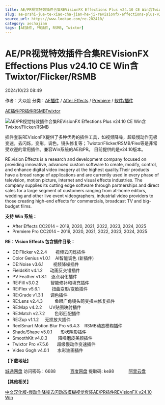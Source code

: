 ```yaml
---
title: AE/PR视觉特效插件合集REVisionFX Effections Plus v24.10 CE Win含Twixtor/Flicker/RSMB
slug: ae-prshi-jue-te-xiao-cha-jian-he-ji-revisionfx-effections-plus-v24-10-ce-winhan-twixtor-flicker-rsmb
source_url: https://www.lookae.com/re-202410/
category: aechajian
tags: [AE插件, PR插件, RSMB, Twixtor]
---
```

# AE/PR视觉特效插件合集REVisionFX Effections Plus v24.10 CE Win含Twixtor/Flicker/RSMB

2024/10/23 08:49

作者：大众脸
分类：[AE插件](https://www.lookae.com/after-effects/aechajian/) / [After Effects](https://www.lookae.com/after-effects/) / [Premiere](https://www.lookae.com/qitarjcj/premierezy/) / [软件/插件](https://www.lookae.com/qitarjcj/)

[AE插件](https://www.lookae.com/tag/ae%e6%8f%92%e4%bb%b6/)[PR插件](https://www.lookae.com/tag/pr%e6%8f%92%e4%bb%b6/)[RSMB](https://www.lookae.com/tag/rsmb/)[Twixtor](https://www.lookae.com/tag/twixtor/)

![AE/PR视觉特效插件合集REVisionFX Effections Plus v24.10 CE Win含Twixtor/Flicker/RSMB](https://www.lookae.com/wp-content/uploads/2018/06/revisionfx2018.jpg "AE/PR视觉特效插件合集REVisionFX Effections Plus v23.08 CE Win含Twixtor/Flicker/RSMB-LookAE.com")

插件套装REVisionFX提供了多种优秀的插件工具，如视频降噪，超级慢动作无极变速，去闪烁，变形，调色，镜头修复等；Twixtor/Flicker/RSMB/Flex等是非常受欢迎的常用插件。兼容Win系统的AE和PR。 目前提供的是v24.10版本。

RE:vision Effects is a research and development company focused on providing innovative, advanced custom software to create, modify, control, and enhance digital video imagery at the highest quality.Their products have a broad range of applications and are currently used in every phase of television, motion picture, internet and visual effects industries. The company supplies its cutting edge software through partnerships and direct sales for a large segment of customers ranging from at-home editors, wedding and other live event videographers, industrial video providers to those creating high-end effects for commercials, broadcast TV and big-budget films.

**支持 Win 系统：**

* After Effects CC2014 – 2019, 2020, 2021, 2022, 2023, 2024, 2025
* Premiere Pro CC2014 – 2019, 2020, 2021, 2022, 2023, 2024, 2025

**RE：Vision Effects 包含插件目录：**

* DE:Flicker v2.2.4       视频去闪烁插件
* Color Genius v1.0.1    AI智能调色 (新插件)
* DE:Noise v3.6.1        视频降噪插件
* FieldsKit v4.1.2      动画反交错插件
* PV Feather v1.8.1    逐点羽化插件
* RE:Fill v3.0.2          智能修补和填充插件
* RE:Flex v5.6.1          扭曲变形/变脸插件
* RE:Grade v1.3.1      调色插件
* RE:Lens v2.4.3          鱼眼广角镜头畸变扭曲修复插件
* RE:Map v4.2.2      UV贴图映射插件
* RE:Match v2.7.2        色彩匹配插件
* RE:Zup v1.1.2     无损放大插件
* ReelSmart Motion Blur Pro v6.4.3    RSMB动态模糊插件
* Shade/Shape v5.0.1       形状阴影插件
* SmoothKit v4.0.3         降噪磨皮美颜插件
* Twixtor Pro v7.5.6       超级慢动作变速插件
* Video Gogh v4.0.1       水彩油画插件

**【下载地址】**

[城通网盘](https://url70.ctfile.com/f/2827370-1389513658-eecc0d?p=4431) 访问密码：6688            [百度网盘](https://pan.baidu.com/s/1oCI9DlNPzjUtWG4WHb48Mg?pwd=ke98) 提取码: ke98            [阿里云盘](https://www.alipan.com/s/yYDFqH3NmKM)

**【其他相关】**

[中文汉化版-慢动作降噪去闪动态模糊视觉套装AE/PR插件REVisionFX v24.10 Win](https://www.lookae.com/revisionfx-21-zh/)
